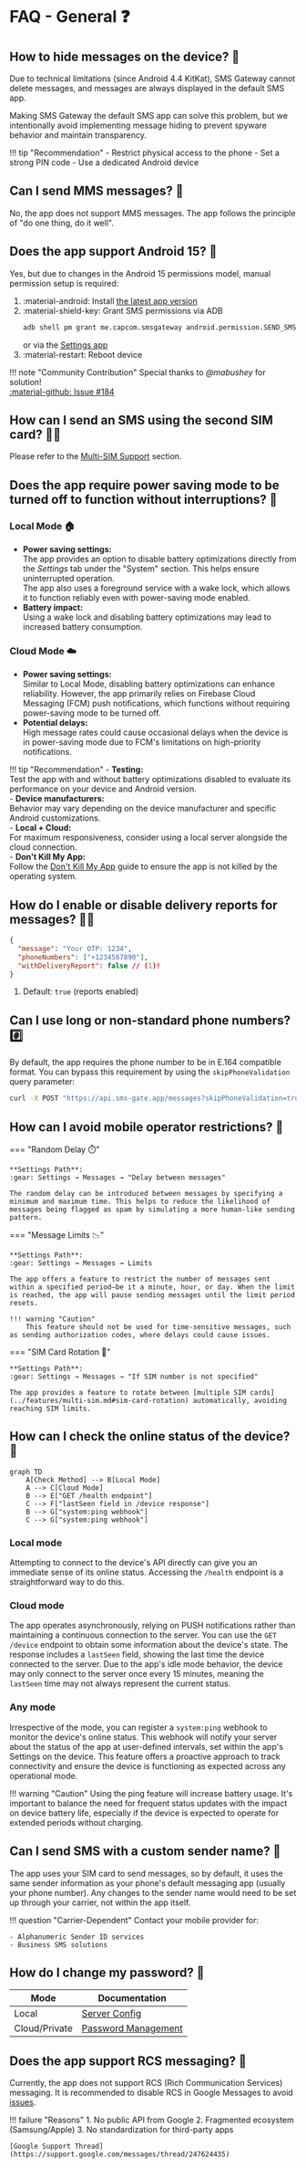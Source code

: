 # FAQ - General ❓

## How to hide messages on the device? 🙈

Due to technical limitations (since Android 4.4 KitKat), SMS Gateway cannot delete messages, and messages are always displayed in the default SMS app.

Making SMS Gateway the default SMS app can solve this problem, but we intentionally avoid implementing message hiding to prevent spyware behavior and maintain transparency.

!!! tip "Recommendation"
    - Restrict physical access to the phone
    - Set a strong PIN code
    - Use a dedicated Android device

## Can I send MMS messages? 📸

No, the app does not support MMS messages. The app follows the principle of "do one thing, do it well".

## Does the app support Android 15? 🤖

Yes, but due to changes in the Android 15 permissions model, manual permission setup is required:

1. :material-android: Install [the latest app version](https://github.com/capcom6/android-sms-gateway/releases/latest)
2. :material-shield-key: Grant SMS permissions via ADB
    ```bash
    adb shell pm grant me.capcom.smsgateway android.permission.SEND_SMS
    ```
    or via the [Settings app](./errors.md#does-not-have-androidpermissionsend_sms)
3. :material-restart: Reboot device

!!! note "Community Contribution"
    Special thanks to *@mabushey* for solution!  
    [:material-github: Issue #184](https://github.com/capcom6/android-sms-gateway/issues/184)

## How can I send an SMS using the second SIM card? 📱📱

Please refer to the [Multi-SIM Support](../features/multi-sim.md) section.

## Does the app require power saving mode to be turned off to function without interruptions? 🔋

### Local Mode 🏠

- **Power saving settings:**  
  The app provides an option to disable battery optimizations directly from the *Settings* tab under the "System" section. This helps ensure uninterrupted operation.  
  The app also uses a foreground service with a wake lock, which allows it to function reliably even with power-saving mode enabled.  
- **Battery impact:**  
  Using a wake lock and disabling battery optimizations may lead to increased battery consumption.

### Cloud Mode ☁️

- **Power saving settings:**  
  Similar to Local Mode, disabling battery optimizations can enhance reliability. However, the app primarily relies on Firebase Cloud Messaging (FCM) push notifications, which functions without requiring power-saving mode to be turned off.  
- **Potential delays:**  
  High message rates could cause occasional delays when the device is in power-saving mode due to FCM's limitations on high-priority notifications.

!!! tip "Recommendation"
    - **Testing:**  
      Test the app with and without battery optimizations disabled to evaluate its performance on your device and Android version.  
    - **Device manufacturers:**  
      Behavior may vary depending on the device manufacturer and specific Android customizations.  
    - **Local + Cloud:**  
      For maximum responsiveness, consider using a local server alongside the cloud connection.  
    - **Don't Kill My App:**  
      Follow the [Don't Kill My App](https://dontkillmyapp.com) guide to ensure the app is not killed by the operating system.

## How do I enable or disable delivery reports for messages? 📨✅

```json title="Disable Delivery Reports"
{
  "message": "Your OTP: 1234",
  "phoneNumbers": ["+1234567890"],
  "withDeliveryReport": false // (1)!
}
```

1. Default: `true` (reports enabled)

## Can I use long or non-standard phone numbers? #️⃣

By default, the app requires the phone number to be in E.164 compatible format. You can bypass this requirement by using the `skipPhoneValidation` query parameter:

```bash
curl -X POST "https://api.sms-gate.app/messages?skipPhoneValidation=true"
```

## How can I avoid mobile operator restrictions? 🚫

=== "Random Delay ⏱️"

    **Settings Path**:  
    :gear: Settings → Messages → "Delay between messages"

    The random delay can be introduced between messages by specifying a minimum and maximum time. This helps to reduce the likelihood of messages being flagged as spam by simulating a more human-like sending pattern.

=== "Message Limits 📉"

    **Settings Path**:  
    :gear: Settings → Messages → Limits

    The app offers a feature to restrict the number of messages sent within a specified period—be it a minute, hour, or day. When the limit is reached, the app will pause sending messages until the limit period resets.

    !!! warning "Caution"
        This feature should not be used for time-sensitive messages, such as sending authorization codes, where delays could cause issues.

=== "SIM Card Rotation 🔄"

    **Settings Path**:  
    :gear: Settings → Messages → "If SIM number is not specified"

    The app provides a feature to rotate between [multiple SIM cards](../features/multi-sim.md#sim-card-rotation) automatically, avoiding reaching SIM limits.

## How can I check the online status of the device? 📶

```mermaid
graph TD
    A[Check Method] --> B[Local Mode]
    A --> C[Cloud Mode]
    B --> E["GET /health endpoint"]
    C --> F["lastSeen field in /device response"]
    B --> G["system:ping webhook"]
    C --> G["system:ping webhook"]
```

### Local mode

Attempting to connect to the device's API directly can give you an immediate sense of its online status. Accessing the `/health` endpoint is a straightforward way to do this.

### Cloud mode

The app operates asynchronously, relying on PUSH notifications rather than maintaining a continuous connection to the server. You can use the `GET /device` endpoint to obtain some information about the device's state. The response includes a `lastSeen` field, showing the last time the device connected to the server. Due to the app's idle mode behavior, the device may only connect to the server once every 15 minutes, meaning the `lastSeen` time may not always represent the current status.

### Any mode

Irrespective of the mode, you can register a `system:ping` webhook to monitor the device's online status. This webhook will notify your server about the status of the app at user-defined intervals, set within the app's Settings on the device. This feature offers a proactive approach to track connectivity and ensure the device is functioning as expected across any operational mode.

!!! warning "Caution"
    Using the ping feature will increase battery usage. It's important to balance the need for frequent status updates with the impact on device battery life, especially if the device is expected to operate for extended periods without charging.

## Can I send SMS with a custom sender name? 📛

The app uses your SIM card to send messages, so by default, it uses the same sender information as your phone's default messaging app (usually your phone number). Any changes to the sender name would need to be set up through your carrier, not within the app itself.

!!! question "Carrier-Dependent"
    Contact your mobile provider for:

    - Alphanumeric Sender ID services
    - Business SMS solutions  

## How do I change my password? 🔑

| Mode          | Documentation                                                                        |
| ------------- | ------------------------------------------------------------------------------------ |
| Local         | [Server Config](../getting-started/local-server.md#server-configuration)             |
| Cloud/Private | [Password Management](../getting-started/public-cloud-server.md#password-management) |

## Does the app support RCS messaging? 💬

Currently, the app does not support RCS (Rich Communication Services) messaging. It is recommended to disable RCS in Google Messages to avoid [issues](./webhooks.md#the-smsreceived-webhook-is-not-triggering-material-message-question).

!!! failure "Reasons"
    1. No public API from Google
    2. Fragmented ecosystem (Samsung/Apple)
    3. No standardization for third-party apps
    
    [Google Support Thread](https://support.google.com/messages/thread/247624435)

